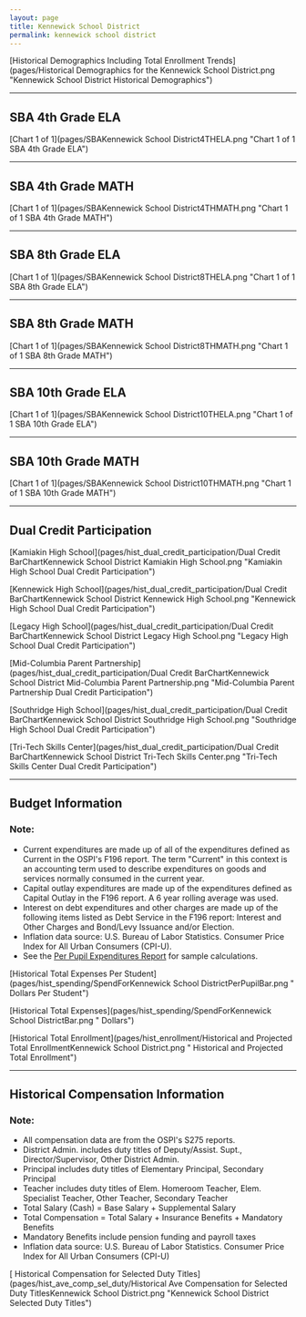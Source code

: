 ```yaml
---
layout: page
title: Kennewick School District
permalink: kennewick school district
---
```



[Historical Demographics Including Total Enrollment Trends](pages/Historical Demographics for the Kennewick School District.png "Kennewick School District Historical Demographics")

___

## SBA 4th Grade ELA

[Chart 1 of 1](pages/SBAKennewick School District4THELA.png "Chart 1 of 1 SBA 4th Grade ELA")


___

## SBA 4th Grade MATH

[Chart 1 of 1](pages/SBAKennewick School District4THMATH.png "Chart 1 of 1 SBA 4th Grade MATH")


___

## SBA 8th Grade ELA

[Chart 1 of 1](pages/SBAKennewick School District8THELA.png "Chart 1 of 1 SBA 8th Grade ELA")


___

## SBA 8th Grade MATH

[Chart 1 of 1](pages/SBAKennewick School District8THMATH.png "Chart 1 of 1 SBA 8th Grade MATH")


___

## SBA 10th Grade ELA

[Chart 1 of 1](pages/SBAKennewick School District10THELA.png "Chart 1 of 1 SBA 10th Grade ELA")


___

## SBA 10th Grade MATH

[Chart 1 of 1](pages/SBAKennewick School District10THMATH.png "Chart 1 of 1 SBA 10th Grade MATH")


___

## Dual Credit Participation

[Kamiakin High School](pages/hist_dual_credit_participation/Dual Credit BarChartKennewick School District Kamiakin High School.png "Kamiakin High School Dual Credit Participation")

[Kennewick High School](pages/hist_dual_credit_participation/Dual Credit BarChartKennewick School District Kennewick High School.png "Kennewick High School Dual Credit Participation")

[Legacy High School](pages/hist_dual_credit_participation/Dual Credit BarChartKennewick School District Legacy High School.png "Legacy High School Dual Credit Participation")

[Mid-Columbia Parent Partnership](pages/hist_dual_credit_participation/Dual Credit BarChartKennewick School District Mid-Columbia Parent Partnership.png "Mid-Columbia Parent Partnership Dual Credit Participation")

[Southridge High School](pages/hist_dual_credit_participation/Dual Credit BarChartKennewick School District Southridge High School.png "Southridge High School Dual Credit Participation")

[Tri-Tech Skills Center](pages/hist_dual_credit_participation/Dual Credit BarChartKennewick School District Tri-Tech Skills Center.png "Tri-Tech Skills Center Dual Credit Participation")


___

## Budget Information
### Note:
- Current expenditures are made up of all of the expenditures defined as Current in the OSPI's F196 report. The term "Current" in this context is an accounting term used to describe expenditures on goods and services normally consumed in the current year.
- Capital outlay expenditures are made up of the expenditures defined as Capital Outlay in the F196 report. A 6 year rolling average was used.
- Interest on debt expenditures and other charges are made up of the following items listed as Debt Service in the F196 report: Interest and Other Charges and Bond/Levy Issuance and/or Election.
- Inflation data source: U.S. Bureau of Labor Statistics. Consumer Price Index for All Urban Consumers (CPI-U).
- See the [Per Pupil Expenditures Report](report_expenditures) for sample calculations.

[Historical Total Expenses Per Student](pages/hist_spending/SpendForKennewick School DistrictPerPupilBar.png " Dollars Per Student")

[Historical Total Expenses](pages/hist_spending/SpendForKennewick School DistrictBar.png " Dollars")

[Historical Total Enrollment](pages/hist_enrollment/Historical and Projected Total EnrollmentKennewick School District.png " Historical and Projected Total Enrollment")


___

## Historical Compensation Information
### Note:
- All compensation data are from the OSPI's S275 reports.
- District Admin. includes duty titles of Deputy/Assist. Supt., Director/Supervisor, Other District Admin.
- Principal includes duty titles of Elementary Principal, Secondary Principal
- Teacher includes duty titles of Elem. Homeroom Teacher, Elem. Specialist Teacher, Other Teacher, Secondary Teacher
- Total Salary (Cash) = Base Salary + Supplemental Salary
- Total Compensation = Total Salary + Insurance Benefits + Mandatory Benefits
- Mandatory Benefits include pension funding and payroll taxes
- Inflation data source: U.S. Bureau of Labor Statistics. Consumer Price Index for All Urban Consumers (CPI-U)

[ Historical Compensation for Selected Duty Titles](pages/hist_ave_comp_sel_duty/Historical Ave Compensation for Selected Duty TitlesKennewick School District.png "Kennewick School District Selected Duty Titles")

